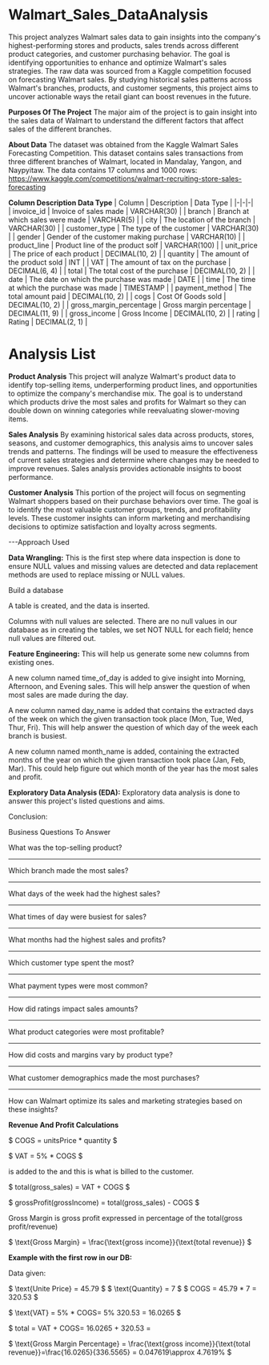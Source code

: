 # Walmart_Sales_DataAnalysis

This project analyzes Walmart sales data to gain insights into the company's highest-performing stores and products, sales trends across different product categories, and customer purchasing behavior. The goal is identifying opportunities to enhance and optimize Walmart's sales strategies. The raw data was sourced from a Kaggle competition focused on forecasting Walmart sales. By studying historical sales patterns across Walmart's branches, products, and customer segments, this project aims to uncover actionable ways the retail giant can boost revenues in the future.


**Purposes Of The Project**
The major aim of the project is to gain insight into the sales data of Walmart to understand the different factors that affect sales of the different branches.

**About Data**
The dataset was obtained from the Kaggle Walmart Sales Forecasting Competition. This dataset contains sales transactions from three different branches of Walmart, located in Mandalay, Yangon, and Naypyitaw. The data contains 17 columns and 1000 rows:
https://www.kaggle.com/competitions/walmart-recruiting-store-sales-forecasting

**Column	Description	Data Type**
| Column | Description | Data Type |
|-|-|-|  
| invoice_id | Invoice of sales made | VARCHAR(30) |
| branch | Branch at which sales were made | VARCHAR(5) |
| city | The location of the branch | VARCHAR(30) |
| customer_type | The type of the customer | VARCHAR(30) |
| gender | Gender of the customer making purchase | VARCHAR(10) |
| product_line | Product line of the product solf | VARCHAR(100) |
| unit_price | The price of each product | DECIMAL(10, 2) |
| quantity | The amount of the product sold | INT |
| VAT | The amount of tax on the purchase | DECIMAL(6, 4) |
| total | The total cost of the purchase | DECIMAL(10, 2) |
| date | The date on which the purchase was made | DATE |
| time | The time at which the purchase was made | TIMESTAMP | 
| payment_method | The total amount paid | DECIMAL(10, 2) |
| cogs | Cost Of Goods sold | DECIMAL(10, 2) |
| gross_margin_percentage | Gross margin percentage | DECIMAL(11, 9) |
| gross_income | Gross Income | DECIMAL(10, 2) |
| rating | Rating | DECIMAL(2, 1) |

# Analysis List

**Product Analysis**
This project will analyze Walmart's product data to identify top-selling items, underperforming product lines, and opportunities to optimize the company's merchandise mix. The goal is to understand which products drive the most sales and profits for Walmart so they can double down on winning categories while reevaluating slower-moving items.

**Sales Analysis**
By examining historical sales data across products, stores, seasons, and customer demographics, this analysis aims to uncover sales trends and patterns. The findings will be used to measure the effectiveness of current sales strategies and determine where changes may be needed to improve revenues. Sales analysis provides actionable insights to boost performance.

**Customer Analysis**
This portion of the project will focus on segmenting Walmart shoppers based on their purchase behaviors over time. The goal is to identify the most valuable customer groups, trends, and profitability levels. These customer insights can inform marketing and merchandising decisions to optimize satisfaction and loyalty across segments.

---Approach Used

**Data Wrangling:** This is the first step where data inspection is done to ensure NULL values and missing values are detected and data replacement methods are used to replace missing or NULL values.

Build a database

A table is created, and the data is inserted.

Columns with null values are selected. There are no null values in our database as in creating the tables, we set NOT NULL for each field; hence null values are filtered out.

**Feature Engineering:** This will help us generate some new columns from existing ones.

A new column named time_of_day is added to give insight into Morning, Afternoon, and Evening sales. This will help answer the question of when most sales are made during the day.

A new column named day_name is added that contains the extracted days of the week on which the given transaction took place (Mon, Tue, Wed, Thur, Fri). This will help answer the question of which day of the week each branch is busiest.

A new column named month_name is added, containing the extracted months of the year on which the given transaction took place (Jan, Feb, Mar). This could help figure out which month of the year has the most sales and profit.

**Exploratory Data Analysis (EDA):** Exploratory data analysis is done to answer this project's listed questions and aims.

Conclusion:

Business Questions To Answer


What was the top-selling product?

***

Which branch made the most sales? 

***

What days of the week had the highest sales?

***

What times of day were busiest for sales? 

***

What months had the highest sales and profits?

***

Which customer type spent the most?

***

What payment types were most common?

***

How did ratings impact sales amounts?

***

What product categories were most profitable?

*** 

How did costs and margins vary by product type?

***

What customer demographics made the most purchases?

***

How can Walmart optimize its sales and marketing strategies based on these insights?


**Revenue And Profit Calculations**

$ COGS = unitsPrice * quantity $

$ VAT = 5% * COGS $

 is added to the 
 and this is what is billed to the customer.

$ total(gross_sales) = VAT + COGS $

$ grossProfit(grossIncome) = total(gross_sales) - COGS $

Gross Margin is gross profit expressed in percentage of the total(gross profit/revenue)

$ \text{Gross Margin} = \frac{\text{gross income}}{\text{total revenue}} $

**Example with the first row in our DB:**

Data given:

$ \text{Unite Price} = 45.79 $
$ \text{Quantity} = 7 $
$ COGS = 45.79 * 7 = 320.53 $

$ \text{VAT} = 5% * COGS\= 5% 320.53 = 16.0265 $

$ total = VAT + COGS\= 16.0265 + 320.53 = 

$ \text{Gross Margin Percentage} = \frac{\text{gross income}}{\text{total revenue}}\=\frac{16.0265}{336.5565} = 0.047619\\approx 4.7619% $

